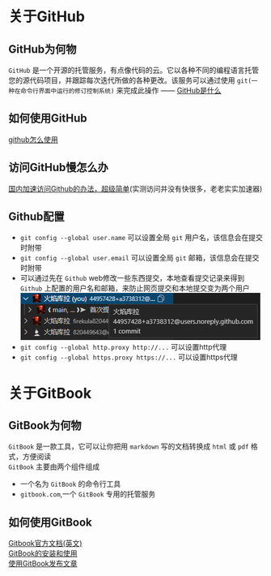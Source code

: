 # 关于GitHub

## GitHub为何物
`GitHub` 是一个开源的托管服务，有点像代码的云。它以各种不同的编程语言托管您的源代码项目，并跟踪每次迭代所做的各种更改。该服务可以通过使用 `git(一种在命令行界面中运行的修订控制系统)` 来完成此操作 —— [GitHub是什么](https://www.php.cn/tool/git/413611.html)

## 如何使用GitHub
[github怎么使用](https://www.php.cn/tool/git/418373.html)  
## 访问GitHub慢怎么办
[国内加速访问Github的办法，超级简单](https://zhuanlan.zhihu.com/p/65154116)(实测访问并没有快很多，老老实实加速器)

## Github配置
* `git config --global user.name` 可以设置全局 `git` 用户名，该信息会在提交时附带  
* `git config --global user.email` 可以设置全局 `git` 邮箱，该信息会在提交时附带  
* 可以通过先在 `Github` web修改一些东西提交，本地查看提交记录来得到 `Github` 上配置的用户名和邮箱，来防止网页提交和本地提交变为两个用户  
    ![](./image/github1.jpg)  
* `git config --global http.proxy http://...` 可以设置http代理
* `git config --global https.proxy https://...` 可以设置https代理

# 关于GitBook

## GitBook为何物
`GitBook` 是一款工具，它可以让你把用 `markdown` 写的文档转换成 `html` 或 `pdf` 格式，方便阅读  
`GitBook` 主要由两个组件组成
* 一个名为 `GitBook` 的命令行工具
* `gitbook.com`,一个 `GitBook` 专用的托管服务  

## 如何使用GitBook
[Gitbook官方文档(英文)](https://docs.gitbook.com/)  
[GitBook的安装和使用](https://www.jianshu.com/p/e86c702578df)  
[使用GitBook发布文章](https://learn-gitbook.gitbook.io/gitbook/fa-bu)

